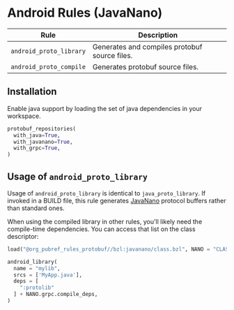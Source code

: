 # Android Rules (JavaNano)

| Rule | Description |
| ---  | --- |
| `android_proto_library` | Generates and compiles protobuf source files. |
| `android_proto_compile` | Generates protobuf source files. |

## Installation

Enable java support by loading the set of java dependencies in your workspace.

```python
protobuf_repositories(
  with_java=True,
  with_javanano=True,
  with_grpc=True,
)
```

## Usage of `android_proto_library`

Usage of `android_proto_library` is identical to
`java_proto_library`.  If invoked in a BUILD file, this rule
generates [JavaNano][javanano] protocol buffers rather than standard ones.


When using the compiled library in other rules, you'll likely need the
compile-time dependencies.  You can access that list on the class
descriptor:

```python
load("@org_pubref_rules_protobuf//bzl:javanano/class.bzl", NANO = "CLASS")
```

```python
android_library(
  name = "mylib",
  srcs = ['MyApp.java'],
  deps = [
    ":protolib"
  ] + NANO.grpc.compile_deps,
)
```

[javanano]: https://github.com/google/protobuf/tree/master/javanano#nano-version
